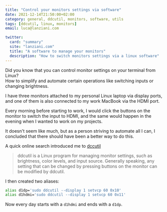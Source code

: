 ```yaml
---
title: "Control your monitors settings via software"
date: 2021-12-14T21:50:00+02:00
category: general, ddcutil, monitors, software, utils
tags: [ddcutil, linux, monitors]
email: luca@lanziani.com

twitter:
  card: "summary"
  site: "lanziani.com"
  title: "A software to manage your monitors"
  description: "How to switch monitors settings via a linux software"
---
```


Did you know that you can control monitor settings on your terminal from Linux?  
How to simplify and automate certain operations like switching inputs or changing brightness.

<!--more-->

I have three monitors attached to my personal Linux laptop via display ports, and one of them is also connected to my work MacBook via the HDMI port.

Every morning before starting to work, I would click the buttons on the monitor to switch the input to HDMI, and the same would happen in the evening when I wanted to work on my projects.

It doesn't seem like much, but as a person striving to automate all I can, I concluded that there should have been a better way to do this.

A quick online search introduced me to [dccutil](https://www.ddcutil.com/)

> ddcutil is a Linux program for managing monitor settings, such as brightness, color levels, and input source. Generally speaking, any setting that can be changed by pressing buttons on the monitor can be modified by ddcutil.

I then created two aliases:

```bash
alias d1dp='sudo ddcutil --display 1 setvcp 60 0x10'
alias d1hdmi='sudo ddcutil --display 1 setvcp 60 0x11'
```

Now every day starts with a `d1hdmi` and ends with a `d1dp`.